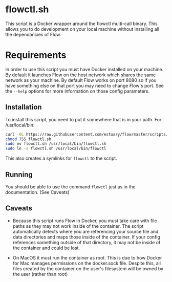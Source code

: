 # flowctl.sh

This script is a Docker wrapper around the flowctl multi-call binary. This allows you to do development
on your local machine without installing all the dependancies of Flow.

# Requirements
In order to use this script you must have Docker installed on your machine. By default it launches
Flow on the host network which shares the same network as your machine. By default Flow works on port 8080
so if you have something else on that port you may need to change Flow's port. See the `--help` options for more
information on those config parameters.

## Installation
To install this script, you need to put it somewhere that is in your path. For /usr/local/bin:
```bash
curl -OL https://raw.githubusercontent.com/estuary/flow/master/scripts/flowctl.sh
chmod 755 flowctl.sh
sudo mv flowctl.sh /usr/local/bin/flowctl.sh
sudo ln -s flowctl.sh /usr/local/bin/flowctl
```
This also creates a symlinks for `flowctl` to the script.

## Running
You should be able to use the command `flowctl` just as in the documentation. (See Caveats)

## Caveats

 * Because this script runs Flow in Docker, you must take care with file paths as they may not work inside of the container.
The script automatically detects where you are referencing your source file and data directories and maps those inside of the container.
If your config references something outside of that directory, it may not be inside of the container and could be lost.

* On MacOS it must run the container as root. This is due to how Docker for Mac manages permissions on the docker.sock file. Despite
this, all files created by the container on the user's filesystem will be owned by the user (rather than root)
